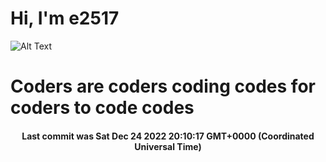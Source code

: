 # Hi, I'm e2517

![Alt Text](https://github.com/E2517/e2517/blob/master/images/background.gif)

# Coders are coders coding codes for coders to code codes

<h4 align="center">Last commit was Sat Dec 24 2022 20:10:17 GMT+0000 (Coordinated Universal Time)</h4>
